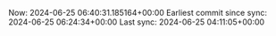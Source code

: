 Now: 2024-06-25 06:40:31.185164+00:00 Earliest commit since sync: 2024-06-25 06:24:34+00:00 Last sync: 2024-06-25 04:11:05+00:00
